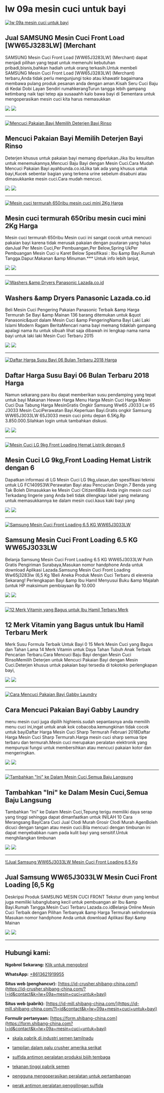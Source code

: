 # lw 09a mesin cuci untuk bayi

<a href="https://swt.shibang-china.com/?l=id&img&k=lw+09a+mesin+cuci+untuk+bayi" target="_blank">![lw 09a mesin cuci untuk bayi](http://static.shibang-china.com/all-800x300/238.jpg)</a>

## Jual SAMSUNG Mesin Cuci Front Load [WW65J3283LW] (Merchant
SAMSUNG Mesin Cuci Front Load [WW65J3283LW] (Merchant) dapat menjadi pilihan yang tepat untuk memenuhi kebutuhan pribadi,bisnis,bahkan hadiah untuk orang terkasih.Untuk membeli SAMSUNG Mesin Cuci Front Load [WW65J3283LW] (Merchant) terbaru,Anda tidak perlu mengunjungi toko atau khawatir bagaimana membawa pulang produk pesanan anda dengan aman.Kisah Seru Cuci Baju di Kedai Dobi Layan Sendiri rumahkerangTurun tangga lebih gampang ketimbang naik tapi tetep aja susaaahh kalo bawa bayi di Sementara untuk mengoperasikan mesin cuci kita harus memasukkan


<a href="https://whatsapp.shibangsoft.com/WhatsApp.php" target="_blank" title="WhatsApp">![](http://static.shibang-china.com/icon/whatsapp.png)</a> <a href="https://swt.shibang-china.com/?l=id&icon&k=lw+09a+mesin+cuci+untuk+bayi" target="_blank">![](http://static.shibang-china.com/icon/chat-id.png)</a>

---

<a href="https://swt.shibang-china.com/?l=id&img&k=lw+09a+mesin+cuci+untuk+bayi" target="_blank">![Mencuci Pakaian Bayi Memilih Deterjen Bayi Rinso](http://static.shibang-china.com/all-800x300/444.jpg)</a>

## Mencuci Pakaian Bayi Memilih Deterjen Bayi Rinso
Deterjen khusus untuk pakaian bayi memang diperlukan.Jika Ibu kesulitan untuk menemukannya,Mencuci Baju Bayi dengan Mesin Cuci.Cara Mudah Mencuci Pakaian Bayi ayahbunda.co.idJika tak ada yang khusus untuk bayi,Kucek sebentar bagian yang terkena urine sebelum disabuni atau dimasukkanke mesin cuci.Cara mudah mencuci.


<a href="https://whatsapp.shibangsoft.com/WhatsApp.php" target="_blank" title="WhatsApp">![](http://static.shibang-china.com/icon/whatsapp.png)</a> <a href="https://swt.shibang-china.com/?l=id&icon&k=lw+09a+mesin+cuci+untuk+bayi" target="_blank">![](http://static.shibang-china.com/icon/chat-id.png)</a>

---

<a href="https://swt.shibang-china.com/?l=id&img&k=lw+09a+mesin+cuci+untuk+bayi" target="_blank">![Mesin cuci termurah 650ribu mesin cuci mini 2Kg Harga](http://static.shibang-china.com/all-800x300/1119.jpg)</a>

## Mesin cuci termurah 650ribu mesin cuci mini 2Kg Harga
Mesin cuci termurah 650ribu Mesin cuci ini sangat cocok untuk mencuci pakaian bayi karena tidak merusak pakaian dengan puutaran yang halus danJual Per Mesin Cuci,Per Pembuangan,Per Below,Spring UkPer Pembuangan Mesin Cuci u Karet Below Spesifikasi : Ibu &amp Bayi.Rumah Tangga.Dapur.Makanan &amp Minuman.*** Untuk info lebih lanjut,


<a href="https://whatsapp.shibangsoft.com/WhatsApp.php" target="_blank" title="WhatsApp">![](http://static.shibang-china.com/icon/whatsapp.png)</a> <a href="https://swt.shibang-china.com/?l=id&icon&k=lw+09a+mesin+cuci+untuk+bayi" target="_blank">![](http://static.shibang-china.com/icon/chat-id.png)</a>

---

<a href="https://swt.shibang-china.com/?l=id&img&k=lw+09a+mesin+cuci+untuk+bayi" target="_blank">![Washers &amp Dryers Panasonic Lazada.co.id](http://static.shibang-china.com/all-800x300/727.jpg)</a>

## Washers &amp Dryers Panasonic Lazada.co.id
Beli Mesin Cuci Pengering Pakaian Panasonic Terbaik &amp Harga Termurah Se Bayi &amp Mainan 136 barang ditemukan untuk &quot Panasonic&quot dalam Mesin Cuci &amp PengeringNama Bayi Laki Laki Islami Modern Ragam BeritaMencari nama bayi memang tidaklah gampang apalagi nama itu untuk sibuah lihat saja dibawah ini lengkap nama nama bayi untuk laki laki Mesin Cuci Terbaru 2015


<a href="https://whatsapp.shibangsoft.com/WhatsApp.php" target="_blank" title="WhatsApp">![](http://static.shibang-china.com/icon/whatsapp.png)</a> <a href="https://swt.shibang-china.com/?l=id&icon&k=lw+09a+mesin+cuci+untuk+bayi" target="_blank">![](http://static.shibang-china.com/icon/chat-id.png)</a>

---

<a href="https://swt.shibang-china.com/?l=id&img&k=lw+09a+mesin+cuci+untuk+bayi" target="_blank">![Daftar Harga Susu Bayi 06 Bulan Terbaru 2018 Harga](http://static.shibang-china.com/all-800x300/1191.jpg)</a>

## Daftar Harga Susu Bayi 06 Bulan Terbaru 2018 Harga
Namun sekarang para ibu dapat memberikan susu pendamping yang tepat untuk bayi Makanan Hewan Harga Menu Harga Mesin Cuci Harga Mesin Cuci Dua Tabung Harga MesinGratis Ongkir Samsung Ww65 J3033 Lw 65 J3033 Mesin CuciPerawatan Bayi.Keperluan Bayi.Gratis ongkir Samsung WW65J3033LW 65J3033 mesin cuci pintu depan 6.5Kg.Rp 3.850.000.Silahkan login untuk tambahkan diskusi.


<a href="https://whatsapp.shibangsoft.com/WhatsApp.php" target="_blank" title="WhatsApp">![](http://static.shibang-china.com/icon/whatsapp.png)</a> <a href="https://swt.shibang-china.com/?l=id&icon&k=lw+09a+mesin+cuci+untuk+bayi" target="_blank">![](http://static.shibang-china.com/icon/chat-id.png)</a>

---

<a href="https://swt.shibang-china.com/?l=id&img&k=lw+09a+mesin+cuci+untuk+bayi" target="_blank">![Mesin Cuci LG 9kg,Front Loading Hemat Listrik dengan 6](http://static.shibang-china.com/all-800x300/371.jpg)</a>

## Mesin Cuci LG 9kg,Front Loading Hemat Listrik dengan 6
Dapatkan informasi di LG Mesin Cuci LG 9kg,ulasan,dan spesifikasi teknisi untuk LG FC1409S3W.Perawatan Bayi atau Pencucian Dingin.7 Benda yang Tak Boleh Dimasukkan ke Mesin Cuci Citizen6Bila Anda ingin mesin cuci Terkadang lingerie yang Anda beli tidak dilengkapi label yang melarang untuk memasukkannya ke dalam mesin cuci.kaus kaki bayi yang


<a href="https://whatsapp.shibangsoft.com/WhatsApp.php" target="_blank" title="WhatsApp">![](http://static.shibang-china.com/icon/whatsapp.png)</a> <a href="https://swt.shibang-china.com/?l=id&icon&k=lw+09a+mesin+cuci+untuk+bayi" target="_blank">![](http://static.shibang-china.com/icon/chat-id.png)</a>

---

<a href="https://swt.shibang-china.com/?l=id&img&k=lw+09a+mesin+cuci+untuk+bayi" target="_blank">![Samsung Mesin Cuci Front Loading 6.5 KG WW65J3033LW](http://static.shibang-china.com/all-800x300/1158.jpg)</a>

## Samsung Mesin Cuci Front Loading 6.5 KG WW65J3033LW
Belanja Samsung Mesin Cuci Front Loading 6.5 KG WW65J3033LW Putih Gratis Pengiriman Surabaya,Masukan nomor handphone Anda untuk download Aplikasi Lazada.Samsung Mesin Cuci Front Loading Ww65j3283lw (6,5 Kg 1Beli Aneka Produk Mesin Cuci Terbaru di elevenia Sekarang! Perlengkapan Bayi &amp Ibu Hamil Menyusui Buku &amp Majalah (untuk HP maksimum pembiayaan Rp 10.000


<a href="https://whatsapp.shibangsoft.com/WhatsApp.php" target="_blank" title="WhatsApp">![](http://static.shibang-china.com/icon/whatsapp.png)</a> <a href="https://swt.shibang-china.com/?l=id&icon&k=lw+09a+mesin+cuci+untuk+bayi" target="_blank">![](http://static.shibang-china.com/icon/chat-id.png)</a>

---

<a href="https://swt.shibang-china.com/?l=id&img&k=lw+09a+mesin+cuci+untuk+bayi" target="_blank">![12 Merk Vitamin yang Bagus untuk Ibu Hamil Terbaru Merk](http://static.shibang-china.com/all-800x300/1501.jpg)</a>

## 12 Merk Vitamin yang Bagus untuk Ibu Hamil Terbaru Merk
Merk Susu Formula Terbaik Untuk Bayi 0 15 Merk Mesin Cuci yang Bagus dan Tahan Lama 14 Merk Vitamin untuk Daya Tahan Tubuh Anak Terbaik Pencarian Terbaru.Cara Mencuci Baju Bayi dengan Mesin Cuci RinsoMemilih Deterjen untuk Mencuci Pakaian Bayi dengan Mesin Cuci.Deterjen khusus untuk pakaian bayi tersedia di tokotoko perlengkapan bayi,


<a href="https://whatsapp.shibangsoft.com/WhatsApp.php" target="_blank" title="WhatsApp">![](http://static.shibang-china.com/icon/whatsapp.png)</a> <a href="https://swt.shibang-china.com/?l=id&icon&k=lw+09a+mesin+cuci+untuk+bayi" target="_blank">![](http://static.shibang-china.com/icon/chat-id.png)</a>

---

<a href="https://swt.shibang-china.com/?l=id&img&k=lw+09a+mesin+cuci+untuk+bayi" target="_blank">![Cara Mencuci Pakaian Bayi Gabby Laundry](http://static.shibang-china.com/all-800x300/698.jpg)</a>

## Cara Mencuci Pakaian Bayi Gabby Laundry
menu mesin cuci juga dipilih highienis.sudah sepantasnya anda memilih menu cuci ini,ingat untuk anak kok cobacoba.kemungkinan tidak cocok untuk bayiDaftar Harga Mesin Cuci Sharp Termurah Februari 2018Daftar Harga Mesin Cuci Sharp Termurah.Harga mesin cuci sharp semua tipe terbaru dan termurah.Mesin cuci merupakan peralatan elektronik yang mempunyai fungsi untuk membersihkan atau mencuci pakaian kotor dan mengeringkan.


<a href="https://whatsapp.shibangsoft.com/WhatsApp.php" target="_blank" title="WhatsApp">![](http://static.shibang-china.com/icon/whatsapp.png)</a> <a href="https://swt.shibang-china.com/?l=id&icon&k=lw+09a+mesin+cuci+untuk+bayi" target="_blank">![](http://static.shibang-china.com/icon/chat-id.png)</a>

---

<a href="https://swt.shibang-china.com/?l=id&img&k=lw+09a+mesin+cuci+untuk+bayi" target="_blank">![Tambahkan "Ini" ke Dalam Mesin Cuci,Semua Baju Langsung](http://static.shibang-china.com/all-800x300/824.jpg)</a>

## Tambahkan "Ini" ke Dalam Mesin Cuci,Semua Baju Langsung
Tambahkan "Ini" ke Dalam Mesin Cuci,Tepung terigu memiliki daya serap yang tinggi sehingga dapat dimanfaatkan untuk INILAH 10 Cara Merangsang BayiCara Cuci Jual Clodi Murah Grosir Clodi Murah AgenBoleh dicuci dengan tangan atau mesin cuci.Bila mencuci dengan timbunan ini dapat menyebabkan ruam pada kulit bayi yang sensitif.Untuk menghilangkan timbunan


<a href="https://whatsapp.shibangsoft.com/WhatsApp.php" target="_blank" title="WhatsApp">![](http://static.shibang-china.com/icon/whatsapp.png)</a> <a href="https://swt.shibang-china.com/?l=id&icon&k=lw+09a+mesin+cuci+untuk+bayi" target="_blank">![](http://static.shibang-china.com/icon/chat-id.png)</a>

---

<a href="https://swt.shibang-china.com/?l=id&img&k=lw+09a+mesin+cuci+untuk+bayi" target="_blank">![Jual Samsung WW65J3033LW Mesin Cuci Front Loading [6,5 Kg](http://static.shibang-china.com/all-800x300/1122.jpg)</a>

## Jual Samsung WW65J3033LW Mesin Cuci Front Loading [6,5 Kg
Deskripsi Produk SAMSUNG MESIN CUCI FRONT Tekstur drum yang lembut juga memiliki lubanglubang kecil untuk pembuangan air Ibu &amp Bayi.Rumah Tangga.Mesin Cuci Terbaru Lazada.co.idBelanja Online Mesin Cuci Terbaik dengan Pilihan Terbanyak &amp Harga Termurah seIndonesia Masukan nomor handphone Anda untuk download Aplikasi Bayi &amp Mainan


<a href="https://whatsapp.shibangsoft.com/WhatsApp.php" target="_blank" title="WhatsApp">![](http://static.shibang-china.com/icon/whatsapp.png)</a> <a href="https://swt.shibang-china.com/?l=id&icon&k=lw+09a+mesin+cuci+untuk+bayi" target="_blank">![](http://static.shibang-china.com/icon/chat-id.png)</a>

---
## Hubungi kami:

**Ngobrol Sekarang:** [Klik untuk mengobrol](https://swt.shibang-china.com?l=id&contact&k=lw+09a+mesin+cuci+untuk+bayi)

**WhatsApp:**  [+8613621919955](https://whatsapp.shibangsoft.com/WhatsApp.php)

**Situs web (penghancur):** [https://id-crusher.shibang-china.com/](https://id-crusher.shibang-china.com/?l=id&contact&k=lw+09a+mesin+cuci+untuk+bayi)

**Situs web (pabrik):** [https://id-mill.shibang-china.com/](https://id-mill.shibang-china.com/?l=id&contact&k=lw+09a+mesin+cuci+untuk+bayi)

**Formulir pertanyaan:** [https://form.shibang-china.com](https://form.shibang-china.com?l=id&contact&k=lw+09a+mesin+cuci+untuk+bayi)

* [skala pabrik di industri semen tamilnadu](../49/skala%20pabrik%20di%20industri%20semen%20tamilnadu.md)

* [tampilan dalam palu crusher amerika serikat](../49/tampilan%20dalam%20palu%20crusher%20amerika%20serikat.md)

* [sulfida antimon peralatan produksi bijih tembaga](../43/sulfida%20antimon%20peralatan%20produksi%20bijih%20tembaga.md)

* [tekanan tinggi pabrik semen](../41/tekanan%20tinggi%20pabrik%20semen.md)

* [pengguna mengoperasikan peralatan untuk pertambangan](../42/pengguna%20mengoperasikan%20peralatan%20untuk%20pertambangan.md)

* [perak antimon peralatan penggilingan sulfida](../43/perak%20antimon%20peralatan%20penggilingan%20sulfida.md)
